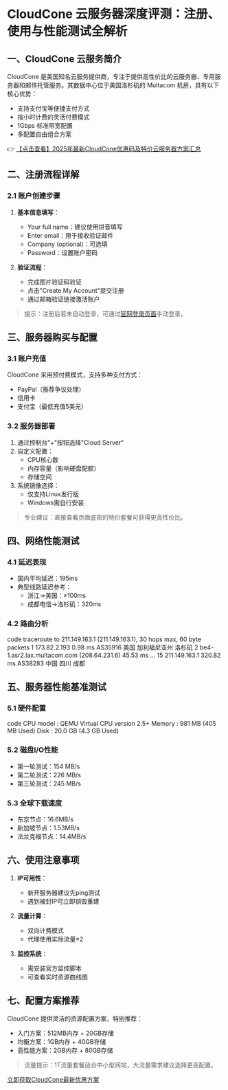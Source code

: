 # CloudCone 云服务器深度评测：注册、使用与性能测试全解析

## 一、CloudCone 云服务简介

CloudCone 是美国知名云服务提供商，专注于提供高性价比的云服务器、专用服务器和邮件托管服务。其数据中心位于美国洛杉矶的 Multacom 机房，具有以下核心优势：
- 支持支付宝等便捷支付方式
- 按小时计费的灵活付费模式
- 1Gbps 标准带宽配置
- 多配置自由组合方案

👉 [【点击查看】2025年最新CloudCone优惠码及特价云服务器方案汇总](https://bit.ly/Cloudcone)

## 二、注册流程详解

### 2.1 账户创建步骤
1. **基本信息填写**：
   - Your full name：建议使用拼音填写
   - Enter email：用于接收验证邮件
   - Company (optional)：可选填
   - Password：设置账户密码

2. **验证流程**：
   - 完成图片验证码验证
   - 点击"Create My Account"提交注册
   - 通过邮箱验证链接激活账户

> 提示：注册后若未自动登录，可通过[官网登录页面](https://bit.ly/Cloudcone)手动登录。

## 三、服务器购买与配置

### 3.1 账户充值
CloudCone 采用预付费模式，支持多种支付方式：
- PayPal（推荐争议处理）
- 信用卡
- 支付宝（最低充值5美元）

### 3.2 服务器部署
1. 通过控制台"+"按钮选择"Cloud Server"
2. 自定义配置：
   - CPU核心数
   - 内存容量（影响硬盘配额）
   - 存储空间
3. 系统镜像选择：
   - 仅支持Linux发行版
   - Windows需自行安装

> 专业建议：直接查看页面底部的特价套餐可获得更高性价比。

## 四、网络性能测试

### 4.1 延迟表现
- 国内平均延迟：195ms
- 典型线路延迟参考：
  - 浙江→美国：≥100ms
  - 成都电信→洛杉矶：320ms

### 4.2 路由分析
code
traceroute to 211.149.163.1 (211.149.163.1), 30 hops max, 60 byte packets
 1  173.82.2.193  0.98 ms  AS35916  美国 加利福尼亚州 洛杉矶
 2  be4-1.asr2.lax.multacom.com (208.64.231.6)  45.53 ms
 ...
 15  211.149.163.1  320.82 ms  AS38283  中国 四川 成都

## 五、服务器性能基准测试

### 5.1 硬件配置
code
CPU model    : QEMU Virtual CPU version 2.5+
Memory      : 981 MB (405 MB Used)
Disk        : 20.0 GB (4.3 GB Used)

### 5.2 磁盘I/O性能
- 第一轮测试：154 MB/s
- 第二轮测试：226 MB/s
- 第三轮测试：245 MB/s

### 5.3 全球下载速度
- 东京节点：16.6MB/s
- 新加坡节点：1.53MB/s
- 法兰克福节点：14.4MB/s

## 六、使用注意事项

1. **IP可用性**：
   - 新开服务器建议先ping测试
   - 遇到被封IP可立即销毁重建

2. **流量计算**：
   - 双向计费模式
   - 代理使用实际流量×2

3. **监控系统**：
   - 需安装官方监控脚本
   - 可查看实时资源曲线图

## 七、配置方案推荐

CloudCone 提供灵活的资源配置方案，特别推荐：
- 入门方案：512MB内存 + 20GB存储
- 均衡方案：1GB内存 + 40GB存储
- 高性能方案：2GB内存 + 80GB存储

> 流量提示：1T流量套餐适合中小型网站，大流量需求建议选择更高配置。

[立即获取CloudCone最新优惠方案](https://bit.ly/Cloudcone)